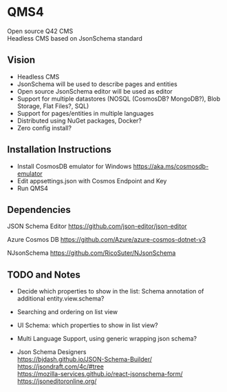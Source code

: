 # QMS4
Open source Q42 CMS   
Headless CMS based on JsonSchema standard

## Vision
- Headless CMS
- JsonSchema will be used to describe pages and entities
- Open source JsonSchema editor will be used as editor
- Support for multiple datastores (NOSQL (CosmosDB? MongoDB?), Blob Storage, Flat Files?, SQL)
- Support for pages/entities in multiple languages
- Distributed using NuGet packages, Docker?
- Zero config install?

## Installation Instructions
- Install CosmosDB emulator for Windows https://aka.ms/cosmosdb-emulator
- Edit appsettings.json with Cosmos Endpoint and Key
- Run QMS4

## Dependencies
JSON Schema Editor
https://github.com/json-editor/json-editor

Azure Cosmos DB
https://github.com/Azure/azure-cosmos-dotnet-v3

NJsonSchema
https://github.com/RicoSuter/NJsonSchema


## TODO and Notes
- Decide which properties to show in the list:
Schema annotation of additional entity.view.schema?

- Searching and ordering on list view

- UI Schema: which properties to show in list view?

- Multi Language Support, using generic wrapping json schema? 

- Json Schema Designers  
https://bjdash.github.io/JSON-Schema-Builder/  
https://jsondraft.com/4c/#tree  
https://mozilla-services.github.io/react-jsonschema-form/  
https://jsoneditoronline.org/  
